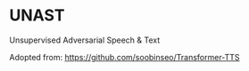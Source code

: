 # UNAST
Unsupervised Adversarial Speech &amp; Text

Adopted from: https://github.com/soobinseo/Transformer-TTS
